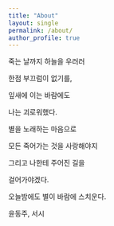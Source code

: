 ```yaml
---
title: "About"
layout: single
permalink: /about/
author_profile: true
---
```

죽는 날까지 하늘을 우러러

한점 부끄럼이 없기를,

잎새에 이는 바람에도

나는 괴로워했다.

별을 노래하는 마음으로

모든 죽어가는 것을 사랑해야지

그리고 나한테 주어진 길을

걸어가야겠다.

오늘밤에도 별이 바람에 스치운다.



윤동주, 서시



